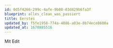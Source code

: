 ```yaml
---
id: 0d5f4266-299c-4afe-9b08-03d429b6fa3f
blueprint: alles_clean_was_passiert
title: Eerstes
updated_by: f5fe1958-774a-4886-a03e-0b74ece8600a
updated_at: 1670885516
---
```

Mit Edit